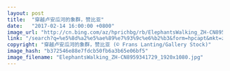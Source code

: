 ```yaml
---
layout: post
title:  "穿越卢安瓜河的象群，赞比亚"
date:   "2017-02-14 16:00:00 +0800"
image_url: "http://cn.bing.com/az/hprichbg/rb/ElephantsWalking_ZH-CN8959341729_1920x1080.jpg"
link: "/search?q=%e5%8d%a2%e5%ae%89%e7%93%9c%e6%b2%b3&form=hpcapt&mkt=zh-cn"
copyright: "穿越卢安瓜河的象群，赞比亚 (© Frans Lanting/Gallery Stock)"
image_hash: "b372546e88e7fdcb50fb6a3b65e06bf5"
image_filename: "ElephantsWalking_ZH-CN8959341729_1920x1080.jpg"
---
```

